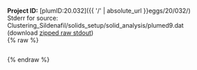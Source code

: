 **Project ID:** [plumID:20.032]({{ '/' | absolute_url }}eggs/20/032/)  
Stderr for source:  Clustering_Sildenafil/solids_setup/solid_analysis/plumed9.dat   
(download [zipped raw stdout](plumed9.dat.plumed.stdout.txt.zip))  
{% raw %}
<pre>
</pre>
{% endraw %}
